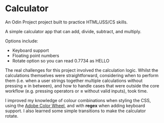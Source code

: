 # Calculator
An Odin Project project built to practice HTML/JSS/CS skills.

A simple calculator app that can add, divide, subtract, and multiply.

Options include:
* Keyboard support
* Floating point numbers
* Rotate option so you can read 0.7734 as HELLO

The real challenges for this project involved the calculation logic. Whilst the calculations themselves were straightforward, considering when to perform them (i.e. when a user strings together multiple calculations without pressing **=** in between), and how to handle cases that were outside the core workflow (e.g. pressing operators or **=** without valid inputs), took time.

I improved my knowledge of colour combinations when styling the CSS, using the [Adobe Color Wheel](https://color.adobe.com/create), and with **regex** when adding keyboard support. I also learned some simple transitions to make the calculator rotate.


